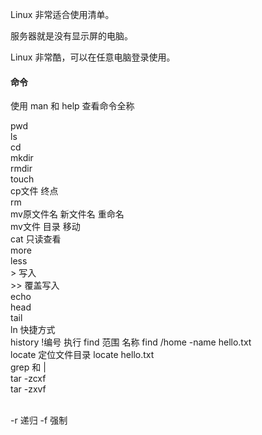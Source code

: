 Linux 非常适合使用清单。

服务器就是没有显示屏的电脑。

Linux 非常酷，可以在任意电脑登录使用。


#### 命令

使用 man 和 help 查看命令全称 

pwd   
ls  
cd  
mkdir   
rmdir  
touch  
cp文件 终点   
rm  
mv原文件名 新文件名 重命名  
mv文件 目录 移动  
cat 只读查看  
more  
less  
\> 写入  
\>> 覆盖写入  
echo  
head  
tail  
ln 快捷方式  
history  !编号 执行
find 范围 名称  find /home -name hello.txt  
locate 定位文件目录  locate hello.txt  
grep 和 |  
tar -zcxf  
tar -zxvf  


<br>
-r 递归  
-f 强制 

